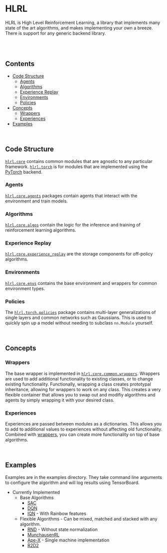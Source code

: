 # HLRL

HLRL is High Level Reinforcement Learning, a library that implements many state of the art algorithms, and makes implementing your own a breeze. There is support for any generic backend library.

<br />
<br />

## Contents
- [Code Structure](#code-structure)
    - [Agents](#agents)
    - [Algorithms](#algorithms)
    - [Experience Replay](#experience-replay)
    - [Environments](#environments)
    - [Policies](#policies)
- [Concepts](#concepts)
    - [Wrappers](#wrappers)
    - [Experiences](#experiences)
- [Examples](#examples)

<br />

## Code Structure

[`hlrl.core`](https://github.com/Chainso/HLRL/tree/master/hlrl/core) contains common modules that are agnostic to any particular framework. [`hlrl.torch`](https://github.com/Chainso/HLRL/tree/master/hlrl/torch) is for modules that are implemented using the [PyTorch](https://github.com/pytorch/pytorch) backend.

### Agents

[`hlrl.core.agents`](https://github.com/Chainso/HLRL/tree/master/hlrl/core/agents) packages contain agents that interact with the environment and train models.

### Algorithms

[`hlrl.core.algos`](https://github.com/Chainso/HLRL/tree/master/hlrl/core/algos) contain the logic for the inference and training of reinforcement learning algorithms.

### Experience Replay

[`hlrl.core.experience_replay`](https://github.com/Chainso/HLRL/tree/master/hlrl/core/experience_replay) are the storage components for off-policy algorithms.

### Environments

[`hlrl.core.envs`](https://github.com/Chainso/HLRL/tree/master/hlrl/core/envs) contains the base environment and wrappers for common environment types.

### Policies

The [`hlrl.torch.policies`](https://github.com/Chainso/HLRL/tree/master/hlrl/torch/policies) package contains multi-layer generalizations of single layers and common networks such as Gaussians. This is used to quickly spin up a model without needing to subclass `nn.Module` yourself.

<br />

## Concepts

### Wrappers

The base wrapper is implemented in [`hlrl.core.common.wrappers`](https://github.com/Chainso/HLRL/tree/master/hlrl/core/common/wrappers). Wrappers are used to add additional functionality to existing classes, or to change existing functionality. Functionally, wrapping a class creates prototypal inheritance, allowing for wrappers to work on any class. This creates a very flexible container that allows you to swap out and modifiy algorithms and agents by simply wrapping it with your desired class.

### Experiences

Experiences are passed between modules as a dictionaries. This allows you to add to additional values to experiences without affecting old functionality. Combined with [wrappers](#wrappers), you can create more functionality on top of base algorithms.

<br />

## Examples

Examples are in the examples directory. They take command line arguments to configure the algorithm and will log results using TensorBoard.

- Currently Implemented
    - Base Algorithms
        - [SAC](https://arxiv.org/abs/1801.01290)
        - [DQN](https://arxiv.org/abs/1312.5602)
        - [IQN](https://arxiv.org/abs/1806.06923) - With Rainbow features
    - Flexible Algorithms - Can be mixed, matched and stacked with any algorithm.
        - [RND](https://arxiv.org/abs/1810.12894) - Without state normalization
        - [MunchausenRL](https://arxiv.org/abs/2007.14430)
        - [Ape-X](https://arxiv.org/abs/1803.00933) - Single machine implementation
        - [R2D2](https://openreview.net/forum?id=r1lyTjAqYX)
